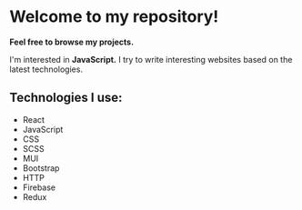 # Welcome to my repository!

<b>Feel free to browse my projects.</b>

I'm interested in <b>JavaScript.</b>
I try to write interesting websites based on the latest technologies.


## Technologies I use:
<ul>
<li>React</li>
<li>JavaScript</li>
<li>CSS</li>
<li>SCSS</li>
<li>MUI</li>
<li>Bootstrap</li>
<li>HTTP</li>
<li>Firebase</li>
<li>Redux</li>
</ul>


